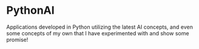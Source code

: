 # PythonAI
Applications developed in Python utilizing the latest AI concepts, and even some concepts of my own that I have experimented with and show some promise!
